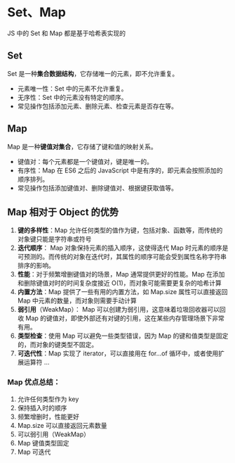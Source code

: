 # Set、Map

JS 中的 Set 和 Map 都是基于哈希表实现的

## Set

Set 是一种**集合数据结构**，它存储唯一的元素，即不允许重复。

-   元素唯一性：Set 中的元素不允许重复。
-   无序性：Set 中的元素没有特定的顺序。
-   常见操作包括添加元素、删除元素、检查元素是否存在等。

## Map

Map 是一种**键值对集合**，它存储了键和值的映射关系。

-   键值对：每个元素都是一个键值对，键是唯一的。
-   有序性：Map 在 ES6 之后的 JavaScript 中是有序的，即元素会按照添加的顺序排列。
-   常见操作包括添加键值对、删除键值对、根据键获取值等。

## Map 相对于 Object 的优势

1. **键的多样性**：Map 允许任何类型的值作为键，包括对象、函数等，而传统的对象键只能是字符串或符号
2. **迭代顺序**： Map 对象保持元素的插入顺序，这使得迭代 Map 时元素的顺序是可预测的。而传统的对象在迭代时，其属性的顺序可能会受到属性名称字符串排序的影响。
3. **性能**：对于频繁增删键值对的场景，Map 通常提供更好的性能。Map 在添加和删除键值对时的时间复杂度接近 O(1)，而对象可能需要更复杂的哈希计算
4. **内置方法**：Map 提供了一些有用的内置方法，如 Map.size 属性可以直接返回 Map 中元素的数量，而对象则需要手动计算
5. **弱引用**（WeakMap）： Map 可以创建为弱引用，这意味着垃圾回收器可以回收 Map 的键值对，即使外部还有对键的引用，这在某些内存管理场景下非常有用。
6. **类型检查**：使用 Map 可以避免一些类型错误，因为 Map 的键和值类型是固定的，而对象的键类型不固定。
7. **可迭代性**：Map 实现了 iterator，可以直接用在 for...of 循环中，或者使用扩展运算符 ...

### Map 优点总结：

1. 允许任何类型作为 key
2. 保持插入时的顺序
3. 频繁增删时，性能更好
4. Map.size 可以直接返回元素数量
5. 可以弱引用（WeakMap）
6. Map 键值类型固定
7. Map 可迭代
